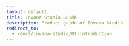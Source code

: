 ```yaml
---
layout: default
title: Invana Studio Guide
description: Product guide of Invana Studio
redirect_to:
  - /docs/invana-studio/01-introduction
---
```

 